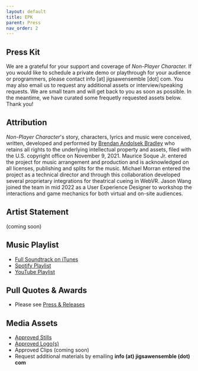 ```yaml
---
layout: default
title: EPK
parent: Press
nav_order: 2
---
```


## Press Kit
We are a grateful for your support and coverage of *Non-Player Character.* If you would like to schedule a private demo or playthrough for your audience or programmers, please contact info [at] jigsawensemble [dot] com. You may also email us to request any additional assets or interview/speaking requests. We are small team and will get back to you as soon as possible. In the meantime, we have curated some frequetly requested assets below. Thank you! 

## Attribution
*Non-Player Character*'s story, characters, lyrics and music were conceived, written, developed and performed by [Brendan Andolsek Bradley](https://brendanabradley.com/wiki) who retains all rights to the underlying intellectual property and assets, filed with the U.S. copyright office on November 9, 2021. Maurice Soque Jr. entered the project for music arrangement and production and is acknowledged on all licenses, publishing and splits for the music. Michael Morran entered the project as a technical director and through this collaboration developed several proprietary integrations for theatrical cueing in WebVR. Jason Wang joined the team in mid 2022 as a User Experience Designer to workshop the interactions and game mechanics for both virtual and on-site audiences. 

## Artist Statement 
(coming soon)

## Music Playlist
- [Full Soundtrack on iTunes](https://music.apple.com/album/1634852775?app=itunes&ign-itscg=30200&ign-itsct=toolbox_linkbuilder)
- [Spotify Playlist](https://open.spotify.com/playlist/35mTHeqw1SdDWaKxzUA3o9) 
- [YouTube Playlist](https://www.youtube.com/playlist?list=PLYRxBw6QnHiwWza9XQfjfMNiDxwCNVPz5)

## Pull Quotes & Awards
- Please see [Press & Releases](./press-and-releases/)

## Media Assets
- [Approved Stills](https://www.dropbox.com/sh/4smj1ke63nup81u/AAC3c7r87bJ3RV2r2LOGcg9Ya?dl=0)
- [Approved Logo(s)](https://www.dropbox.com/sh/6ly0oifrs1en1y9/AAD8GauaqdKzN45KjSVC82Cka?dl=0)
- Approved Clips (coming soon)
- Request additional materials by emailing **info (at) jigsawensemble (dot) com**
